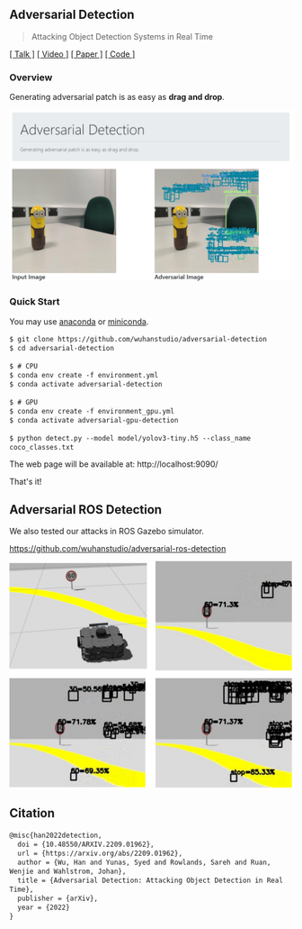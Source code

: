 ## Adversarial Detection

> Attacking Object Detection Systems in Real Time

[[ Talk ]](https://detection.wuhanstudio.uk) [[ Video ]](https://youtu.be/zJZ1aNlXsMU) [[ Paper ]](https://arxiv.org/abs/2209.01962) [[ Code ]](https://github.com/wuhanstudio/adversarial-detection)

### Overview

Generating adversarial patch is as easy as **drag and drop**.

![](doc/attack.png)

### Quick Start

You may use [anaconda](https://www.continuum.io/downloads) or [miniconda](https://conda.io/miniconda.html). 

```
$ git clone https://github.com/wuhanstudio/adversarial-detection
$ cd adversarial-detection

$ # CPU
$ conda env create -f environment.yml
$ conda activate adversarial-detection

$ # GPU
$ conda env create -f environment_gpu.yml
$ conda activate adversarial-gpu-detection

$ python detect.py --model model/yolov3-tiny.h5 --class_name coco_classes.txt
```

The web page will be available at: http://localhost:9090/

That's it!

## Adversarial ROS Detection

We also tested our attacks in ROS Gazebo simulator. 

https://github.com/wuhanstudio/adversarial-ros-detection

[![](https://raw.githubusercontent.com/wuhanstudio/adversarial-ros-detection/master/doc/demo.jpg)](https://github.com/wuhanstudio/adversarial-ros-detection)

## Citation

```
@misc{han2022detection,
  doi = {10.48550/ARXIV.2209.01962},
  url = {https://arxiv.org/abs/2209.01962},
  author = {Wu, Han and Yunas, Syed and Rowlands, Sareh and Ruan, Wenjie and Wahlstrom, Johan}, 
  title = {Adversarial Detection: Attacking Object Detection in Real Time},
  publisher = {arXiv},
  year = {2022}
}
```
